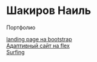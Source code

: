 # Шакиров Наиль
Портфолио
 
[landing page на bootstrap](https://snildarovich.github.io/bootstrap4,%20scss/# "с выплывающей формой контактов")  
[Адаптивный сайт на flex](https://snildarovich.github.io/на%20флексах,%20адаптив/# "сайт на css без использования препроцессоров")  
[Surfing](https://snildarovich.github.io/surfing/# "Серфинг")  

